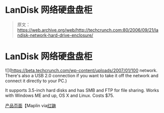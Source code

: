 # LanDisk 网络硬盘盘柜

> 原文：<https://web.archive.org/web/http://techcrunch.com:80/2006/09/21/landisk-network-hard-drive-enclosure/>

# LanDisk 网络硬盘盘柜

![](https://beta.techcrunch.com/wp-content/uploads/2007/01/100 network. There's also a USB 2.0 connection if you want to take it off the network and connect it directly to your PC.</root>)

It supports 3.5-inch hard disks and has SMB and FTP for file sharing. Works with Windows ME and up, OS X and Linux. Costs $75.

[产品页面](https://web.archive.org/web/20201130115955/http://www.maplin.co.uk/Module.aspx?ModuleNo=97390&TabID=1&source=3&C=RSS)【Maplin via[红鼬](https://web.archive.org/web/20201130115955/http://www.redferret.net/?p=7533)
